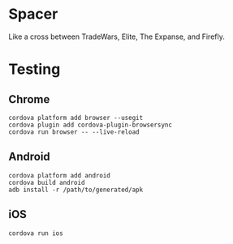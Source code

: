 # Spacer
Like a cross between TradeWars, Elite, The Expanse, and Firefly.

# Testing

## Chrome
    cordova platform add browser --usegit
    cordova plugin add cordova-plugin-browsersync
    cordova run browser -- --live-reload

## Android
    cordova platform add android
    cordova build android
    adb install -r /path/to/generated/apk

## iOS
    cordova run ios
